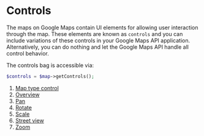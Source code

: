 # Controls

The maps on Google Maps contain UI elements for allowing user interaction through the map. These elements are known as
`controls` and you can include variations of these controls in your Google Maps API application. Alternatively, you
can do nothing and let the Google Maps API handle all control behavior.

The controls bag is accessible via:

``` php
$controls = $map->getControls();
```

  1. [Map type control](/doc/controls/map_type.md)
  2. [Overview](/doc/controls/overview.md)
  3. [Pan](/doc/controls/pan.md)
  4. [Rotate](/doc/controls/rotate.md)
  5. [Scale](/doc/controls/scale.md)
  6. [Street view](/doc/controls/street_view.md)
  7. [Zoom](/doc/controls/zoom.md)
